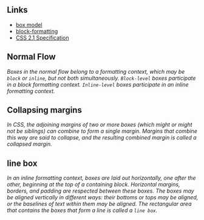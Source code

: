 Links
---
- [box model](http://learnlayout.com/box-model.html)
- [block-formatting](https://www.w3.org/TR/CSS21/visuren.html#block-formatting)
- [CSS 2.1 Specification](https://www.w3.org/TR/2011/REC-CSS2-20110607/#minitoc)

Normal Flow
---
*Boxes in the normal flow belong to a formatting context, which may be `block` or `inline`, but not both simultaneously. `Block-level` boxes participate in a block formatting context. `Inline-level` boxes participate in an inline formatting context.*

Collapsing margins
---
*In CSS, the adjoining margins of two or more boxes (which might or might not be siblings) can combine to form a single margin. Margins that combine this way are said to collapse, and the resulting combined margin is called a collapsed margin.*

line box
---
*In an inline formatting context, boxes are laid out horizontally, one after the other, beginning at the top of a containing block. Horizontal margins, borders, and padding are respected between these boxes. The boxes may be aligned vertically in different ways: their bottoms or tops may be aligned, or the baselines of text within them may be aligned. The rectangular area that contains the boxes that form a line is called a `line box`.*
